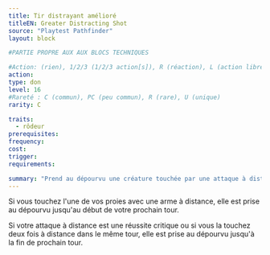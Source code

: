 ```yaml
---
title: Tir distrayant amélioré
titleEN: Greater Distracting Shot
source: "Playtest Pathfinder"
layout: block

#PARTIE PROPRE AUX AUX BLOCS TECHNIQUES

#Action: (rien), 1/2/3 (1/2/3 action[s]), R (réaction), L (action libre)
action: 
type: don
level: 16
#Rareté : C (commun), PC (peu commun), R (rare), U (unique)
rarity: C

traits:
  - rôdeur
prerequisites: 
frequency: 
cost:
trigger: 
requirements: 

summary: "Prend au dépourvu une créature touchée par une attaque à distance."
---
```


Si vous touchez l'une de vos proies avec une arme à distance, elle est prise au dépourvu jusqu'au début de votre prochain tour.

Si votre attaque à distance est une réussite critique ou si vous la touchez deux fois à distance dans le même tour, elle est prise au dépourvu jusqu'à la fin de prochain tour.
